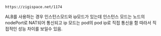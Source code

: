 ```https://zigispace.net/1174```

ALB를 사용하는 경우 인스턴스모드와 ip모드가 있는데 
인스턴스 모드는 노드의 nodePort로 NAT되어 통신되고
ip 모드는 pod의 pod ip로 직접 통신을 함 
따라서 직접적인 성능 차이를 보일수 있음.